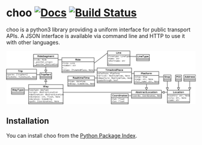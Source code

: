 # choo [![Docs](https://readthedocs.org/projects/choo/badge/?version=stable)](https://choo.readthedocs.org/) [![Build Status](https://travis-ci.org/codingcatgirl/choo.svg)](https://travis-ci.org/codingcatgirl/choo)

choo is a python3 library providing a uniform interface for public transport APIs. A JSON interface is available via command line and HTTP to use it with other languages.

![UML Model Overview](uml.png)

## Installation

You can install choo from the [Python Package Index](https://pypi.python.org/pypi/choo).
